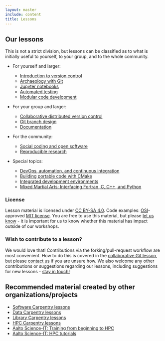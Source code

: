 ```yaml
---
layout: master
include: content
title: Lessons
---
```


## Our lessons

This is not a strict division, but lessons can be classified as to
what is initially useful to yourself, to your group, and to the whole
community.

- For yourself and larger:
  - [Introduction to version control](https://coderefinery.github.io/git-intro/)
  - [Archaeology with Git](https://coderefinery.github.io/git-archaeology/)
  - [Jupyter notebooks](https://github.com/coderefinery/jupyter)
  - [Automated testing](https://coderefinery.github.io/testing/)
  - [Modular code development](http://cicero.xyz/v3/remark/0.14.0/github.com/coderefinery/modular-code-development/master/talk.md)

- For your group and larger:
  - [Collaborative distributed version control](https://coderefinery.github.io/git-collaborative/)
  - [Git branch design](https://coderefinery.github.io/git-branch-design/)
  - [Documentation](https://coderefinery.github.io/documentation/)

- For the community:
  - [Social coding and open software](http://cicero.xyz/v3/remark/0.14.0/github.com/coderefinery/social-coding/master/talk.md)
  - [Reproducible research](https://coderefinery.github.io/reproducible-research/)

- Special topics:
  - [DevOps, automation, and continuous integration](https://coderefinery.github.io/automation/)
  - [Building portable code with CMake](https://coderefinery.github.io/cmake/)
  - [Integrated development environments](https://coderefinery.github.io/IDEs/)
  - [Mixed Martial Arts: Interfacing Fortran, C, C++, and Python](https://coderefinery.github.io/mma/)


### License

Lesson material is licensed under [CC BY-SA 4.0](https://creativecommons.org/licenses/by-sa/4.0/).
Code examples: [OSI](http://opensource.org)-approved [MIT license](http://opensource.org/licenses/mit-license.html).
You are free to use this material, but please [let us know](/contact/) - it is
important for us to know whether this material has impact outside of our
workshops.


### Wish to contribute to a lesson?

We would love that! Contributions via the forking/pull-request workflow are most convenient. How to do 
this is covered in the [collaborative Git lesson](https://coderefinery.github.io/git-collaborative/), but
please [contact us](/contact) if you are unsure how. We also welcome any other contributions or suggestions
regarding our lessons, including suggestions for new lessons - [stay in touch!](/contact)


## Recommended material created by other organizations/projects

- [Software Carpentry lessons](https://software-carpentry.org/lessons/)
- [Data Carpentry lessons](http://www.datacarpentry.org/lessons/)
- [Library Carpentry lessons](https://librarycarpentry.org)
- [HPC Carpentry lessons](https://hpc-carpentry.github.io)
- [Aalto Science-IT: Training from beginning to HPC](http://scicomp.aalto.fi/training/)
- [Aalto Science-IT: HPC tutorials](http://scicomp.aalto.fi/training/#c-high-performance-computing)
